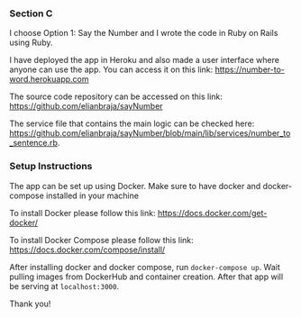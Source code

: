 ### Section C
I choose Option 1: Say the Number and I wrote the code in Ruby on Rails using
Ruby. 

I have deployed the app in Heroku and also made a user interface where anyone can 
use the app.
You can access it on this link: https://number-to-word.herokuapp.com

The source code repository can be accessed on this link: https://github.com/elianbraja/sayNumber

The service file that contains the main logic can be checked here: https://github.com/elianbraja/sayNumber/blob/main/lib/services/number_to_sentence.rb.

### Setup Instructions
The app can be set up using Docker.
Make sure to have docker and docker-compose installed in your machine

To install Docker please follow this link:
https://docs.docker.com/get-docker/

To install Docker Compose please follow this link:
https://docs.docker.com/compose/install/

After installing docker and docker compose, run `docker-compose up`.
Wait pulling images from DockerHub and container creation.
After that app will be serving at `localhost:3000`.

Thank you!